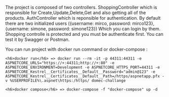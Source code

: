 The project is composed of two controllers.
  ShoppingController which is responsible for Create,Update,Delete,Get and also getting all of the products.
  AuthController which is reponsible for authentication. By default there are two initialized users 
  ({username: mirco, password: mirco123},{username: simone, password: simone123}) Which you can login by them. Shopping controlle is protected and you must be 
  authenticate first. You can test it by Swagger or Postman.
  
  
  You can run project with docker run command or docker-compose : 
    
    <h6>docker run</h6> => docker run --rm -it -p 44311:44311 -e ASPNETCORE_URLS="https://+:44311;http://+:80" -e ASPNETCORE_ENVIRONMENT=Development -e ASPNETCORE_HTTPS_PORT=44311 -e ASPNETCORE_Kestrel__Certificates__Default__Password="admin@123" -e ASPNETCORE_Kestrel__Certificates__Default__Path=/https/aspnetapp.pfx -v %USERPROFILE%\.aspnet\https:/https/ domec-challange
    
    <h6>docker compose</h6> => docker-compose -f "docker-compose" up -d
    
